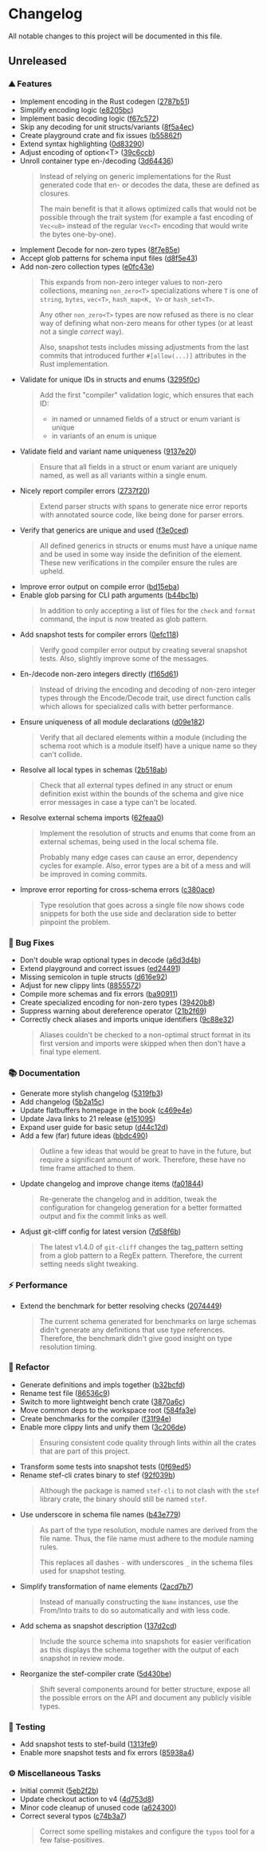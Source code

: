 # Changelog

All notable changes to this project will be documented in this file.

<!-- markdownlint-disable no-duplicate-header -->
<!-- markdownlint-disable no-trailing-spaces -->

## Unreleased

### ⛰️ Features

- Implement encoding in the Rust codegen ([2787b51](https://github.com/dnaka91/stef/commit/2787b51c04803311bf5ca3160b37e7db31d5a8ea))
- Simplify encoding logic ([e8205bc](https://github.com/dnaka91/stef/commit/e8205bcb6749fce6dd1f56ede38128076820bffd))
- Implement basic decoding logic ([f67c572](https://github.com/dnaka91/stef/commit/f67c57220ac2c57961bf54f7f47bca467d3fb20b))
- Skip any decoding for unit structs&#x2F;variants ([8f5a4ec](https://github.com/dnaka91/stef/commit/8f5a4ec3cd7377ac2f0eb7183c201fbf388d9ce2))
- Create playground crate and fix issues ([b55862f](https://github.com/dnaka91/stef/commit/b55862f3dafe8276faad9309cebff2cdcaec8ea3))
- Extend syntax highlighting ([0d83290](https://github.com/dnaka91/stef/commit/0d83290e1367edc1a8f9c7686bb2032067c177fa))
- Adjust encoding of option&lt;T&gt; ([39c6ccb](https://github.com/dnaka91/stef/commit/39c6ccba84c71688346ce9cd33bc2530ee0a746c))
- Unroll container type en-&#x2F;decoding ([3d64436](https://github.com/dnaka91/stef/commit/3d64436501d5e395ba27e9acc51bd82aa312a8d8))
  > Instead of relying on generic implementations for the Rust generated
  > code that en- or decodes the data, these are defined as closures.
  > 
  > The main benefit is that it allows optimized calls that would not be
  > possible through the trait system (for example a fast encoding of
  > `Vec<u8>` instead of the regular `Vec<T>` encoding that would write the
  > bytes one-by-one).
- Implement Decode for non-zero types ([8f7e85e](https://github.com/dnaka91/stef/commit/8f7e85ef5ed68e1cd401927b54ad39ba97441fb4))
- Accept glob patterns for schema input files ([d8f5e43](https://github.com/dnaka91/stef/commit/d8f5e439acc25afb096820b66fcf97bae34d3e91))
- Add non-zero collection types ([e0fc43e](https://github.com/dnaka91/stef/commit/e0fc43ea968a9ca1586642eff937005648eed346))
  > This expands from non-zero integer values to non-zero collections,
  > meaning `non_zero<T>` specializations where `T` is one of `string`,
  > `bytes`, `vec<T>`, `hash_map<K, V>` or `hash_set<T>`.
  > 
  > Any other `non_zero<T>` types are now refused as there is no clear way
  > of defining what non-zero means for other types (or at least not a
  > single _correct_ way).
  > 
  > Also, snapshot tests includes missing adjustments from the last commits
  > that introduced further `#[allow(...)]` attributes in the Rust
  > implementation.
- Validate for unique IDs in structs and enums ([3295f0c](https://github.com/dnaka91/stef/commit/3295f0c4300f839b9cbbd4c6ba035b834e4e6c4f))
  > Add the first "compiler" validation logic, which ensures that each ID:
  > - in named or unnamed fields of a struct or enum variant is unique
  > - in variants of an enum is unique
- Validate field and variant name uniqueness ([9137e20](https://github.com/dnaka91/stef/commit/9137e20e3724ac18232375303a153503b51ea435))
  > Ensure that all fields in a struct or enum variant are uniquely named,
  > as well as all variants within a single enum.
- Nicely report compiler errors ([2737f20](https://github.com/dnaka91/stef/commit/2737f20013cfe0d1fbf6b4a80ef101917183119a))
  > Extend parser structs with spans to generate nice error reports with
  > annotated source code, like being done for parser errors.
- Verify that generics are unique and used ([f3e0ced](https://github.com/dnaka91/stef/commit/f3e0ced34080afba025410ef340b4521514b8911))
  > All defined generics in structs or enums must have a unique name and be
  > used in some way inside the definition of the element. These new
  > verifications in the compiler ensure the rules are upheld.
- Improve error output on compile error ([bd15eba](https://github.com/dnaka91/stef/commit/bd15eba414df2b21bce00384ea79634a3c27670b))
- Enable glob parsing for CLI path arguments ([b44bc1b](https://github.com/dnaka91/stef/commit/b44bc1b305828589c4b682b426b6cb94a9b583d8))
  > In addition to only accepting a list of files for the `check` and
  > `format` command, the input is now treated as glob pattern.
- Add snapshot tests for compiler errors ([0efc118](https://github.com/dnaka91/stef/commit/0efc118308a3e79ec1edddb833328c80182ea8cb))
  > Verify good compiler error output by creating several snapshot tests.
  > Also, slightly improve some of the messages.
- En-&#x2F;decode non-zero integers directly ([f165d61](https://github.com/dnaka91/stef/commit/f165d618e91a70ab805a9f23f1139177150db4f4))
  > Instead of driving the encoding and decoding of non-zero integer types
  > through the Encode/Decode trait, use direct function calls which allows
  > for specialized calls with better performance.
- Ensure uniqueness of all module declarations ([d09e182](https://github.com/dnaka91/stef/commit/d09e182b28fd12e2952888c5f3c002abeb7914ec))
  > Verify that all declared elements within a module (including the schema
  > root which is a module itself) have a unique name so they can't collide.
- Resolve all local types in schemas ([2b518ab](https://github.com/dnaka91/stef/commit/2b518ab70920b86ac8a5e9e6fa8aea5579fdd1aa))
  > Check that all external types defined in any struct or enum definition
  > exist within the bounds of the schema and give nice error messages in
  > case a type can't be located.
- Resolve external schema imports ([62feaa0](https://github.com/dnaka91/stef/commit/62feaa08edeec63dbbf8e988b7508039c1f023ce))
  > Implement the resolution of structs and enums that come from an external
  > schemas, being used in the local schema file.
  > 
  > Probably many edge cases can cause an error, dependency cycles for
  > example. Also, error types are a bit of a mess and will be improved in
  > coming commits.
- Improve error reporting for cross-schema errors ([c380ace](https://github.com/dnaka91/stef/commit/c380ace56af634c8e878a5c60b2b0ab2e0e1dd72))
  > Type resolution that goes across a single file now shows code snippets
  > for both the use side and declaration side to better pinpoint the
  > problem.

### 🐛 Bug Fixes

- Don&#x27;t double wrap optional types in decode ([a6d3d4b](https://github.com/dnaka91/stef/commit/a6d3d4bde28d28acb0afba123949ed7e5cbfeb98))
- Extend playground and correct issues ([ed24491](https://github.com/dnaka91/stef/commit/ed24491a8361574bb295d34aad6fc70ed408777b))
- Missing semicolon in tuple structs ([d616e92](https://github.com/dnaka91/stef/commit/d616e92414072a396e448f7b8cd39607b69fbbbe))
- Adjust for new clippy lints ([8855572](https://github.com/dnaka91/stef/commit/88555726ef9e9dd38ddc907a8fb6dbfd4884040f))
- Compile more schemas and fix errors ([ba90911](https://github.com/dnaka91/stef/commit/ba9091181ca93c8e94cf6638d5d23705f725c14a))
- Create specialized encoding for non-zero types ([39420b8](https://github.com/dnaka91/stef/commit/39420b80ef0a985f96ab77f42abd9dec508f4621))
- Suppress warning about dereference operator ([21b2f69](https://github.com/dnaka91/stef/commit/21b2f6996254ed945af4ff5acc249870785b7f68))
- Correctly check aliases and imports unique identifiers ([9c88e32](https://github.com/dnaka91/stef/commit/9c88e3291a169bb237e726e099468fd14f5766c5))
  > Aliases couldn't be checked to a non-optimal struct format in its first
  > version and imports were skipped when then don't have a final type
  > element.

### 📚 Documentation

- Generate more stylish changelog ([5319fb3](https://github.com/dnaka91/stef/commit/5319fb3417a830042e7bc220fe283046923da349))
- Add changelog ([5b2a15c](https://github.com/dnaka91/stef/commit/5b2a15cad70e53c6c39a93c395fbe8f80382ae56))
- Update flatbuffers homepage in the book ([c469e4e](https://github.com/dnaka91/stef/commit/c469e4e966cfb3866d08369f813eb999a4c3032d))
- Update Java links to 21 release ([e151095](https://github.com/dnaka91/stef/commit/e151095fd37e1379070255e4a233d75f999deac3))
- Expand user guide for basic setup ([d44c12d](https://github.com/dnaka91/stef/commit/d44c12d16e32e4518dd3c60547a33ca0a50eb74f))
- Add a few (far) future ideas ([bbdc490](https://github.com/dnaka91/stef/commit/bbdc49023e6f3121d6498bc1043bcbd05c06229c))
  > Outline a few ideas that would be great to have in the future, but
  > require a significant amount of work. Therefore, these have no time
  > frame attached to them.
- Update changelog and improve change items ([fa01844](https://github.com/dnaka91/stef/commit/fa01844e6a708f704ac3dc7774e7ffa2932facec))
  > Re-generate the changelog and in addition, tweak the configuration for
  > changelog generation for a better formatted output and fix the commit
  > links as well.
- Adjust git-cliff config for latest version ([7d58f6b](https://github.com/dnaka91/stef/commit/7d58f6b961e6616a8b97a9ae24cff1dcd1ad7ea1))
  > The latest v1.4.0 of `git-cliff` changes the tag_pattern setting from a
  > glob pattern to a RegEx pattern. Therefore, the current setting needs
  > slight tweaking.

### ⚡ Performance

- Extend the benchmark for better resolving checks ([2074449](https://github.com/dnaka91/stef/commit/207444976b11533fbbce0d958a39472b34f3eebb))
  > The current schema generated for benchmarks on large schemas didn't
  > generate any definitions that use type references. Therefore, the
  > benchmark didn't give good insight on type resolution timing.

### 🚜 Refactor

- Generate definitions and impls together ([b32bcfd](https://github.com/dnaka91/stef/commit/b32bcfd8630bc445421ce32b784de6601659aade))
- Rename test file ([86536c9](https://github.com/dnaka91/stef/commit/86536c919c26934a439e4ebd8bac631e92941dc7))
- Switch to more lightweight bench crate ([3870a6c](https://github.com/dnaka91/stef/commit/3870a6c0db7dbbf720c11f812d5e0b94b57939c3))
- Move common deps to the workspace root ([584fa3e](https://github.com/dnaka91/stef/commit/584fa3eb866c2fa67fc43b1fd918a2fc5f4b379f))
- Create benchmarks for the compiler ([f31f94e](https://github.com/dnaka91/stef/commit/f31f94e3ce5141461b6d65973e702aca822ad25d))
- Enable more clippy lints and unify them ([3c206de](https://github.com/dnaka91/stef/commit/3c206de825d94ed2559d93fba79ff41f1155a0af))
  > Ensuring consistent code quality through lints within all the crates
  > that are part of this project.
- Transform some tests into snapshot tests ([0f69ed5](https://github.com/dnaka91/stef/commit/0f69ed5bf740b6ac113001153bf4632c9a651ee1))
- Rename stef-cli crates binary to stef ([92f039b](https://github.com/dnaka91/stef/commit/92f039b82d28686d26fdb36d01b7c728f241f9fc))
  > Although the package is named `stef-cli` to not clash with the `stef`
  > library crate, the binary should still be named `stef`.
- Use underscore in schema file names ([b43e779](https://github.com/dnaka91/stef/commit/b43e779167d2010f4cde191620598f8c721f8388))
  > As part of the type resolution, module names are derived from the file
  > name. Thus, the file name must adhere to the module naming rules.
  > 
  > This replaces all dashes `-` with underscores `_` in the schema files
  > used for snapshot testing.
- Simplify transformation of name elements ([2acd7b7](https://github.com/dnaka91/stef/commit/2acd7b740859d2c0ea713b9fa20789e653c75013))
  > Instead of manually constructing the `Name` instances, use the From/Into
  > traits to do so automatically and with less code.
- Add schema as snapshot description ([137d2cd](https://github.com/dnaka91/stef/commit/137d2cdcab8f73172ee1214d91ca2c12c50b04ed))
  > Include the source schema into snapshots for easier verification as this
  > displays the schema together with the output of each snapshot in review
  > mode.
- Reorganize the stef-compiler crate ([5d430be](https://github.com/dnaka91/stef/commit/5d430bed3d153cedba0d07015b2ec7e352262f0f))
  > Shift several components around for better structure, expose all the
  > possible errors on the API and document any publicly visible types.

### 🧪 Testing

- Add snapshot tests to stef-build ([1313fe9](https://github.com/dnaka91/stef/commit/1313fe9f99cceee8a883791c99e318768e27f801))
- Enable more snapshot tests and fix errors ([85938a4](https://github.com/dnaka91/stef/commit/85938a4a7532d034b7eccbea1643a95a84434954))

### ⚙️ Miscellaneous Tasks

- Initial commit ([5eb2f2b](https://github.com/dnaka91/stef/commit/5eb2f2b9687146363974ea645de22a8441e890a1))
- Update checkout action to v4 ([4d753d8](https://github.com/dnaka91/stef/commit/4d753d8b30ef3ee7d7e463fb2e7f594aee86d8e7))
- Minor code cleanup of unused code ([a624300](https://github.com/dnaka91/stef/commit/a6243007663ddcf1d4a9da09c9b4b6514dab0db6))
- Correct several typos ([c74b3a7](https://github.com/dnaka91/stef/commit/c74b3a7aadbb4abd7da5e6e7d8901ebc103f5ccc))
  > Correct some spelling mistakes and configure the `typos` tool for a few
  > false-positives.

<!-- generated by git-cliff -->
